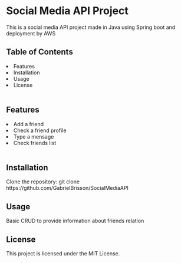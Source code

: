 <h1>Social Media API Project</h1>
This is a social media API project made in Java using Spring boot and deployment by AWS 

<h2>Table of Contents</h2>
<li>Features</li>
<li>Installation</li>
<li>Usage</li>
<li>License</li>
<br>
<h2>Features</h2>
<li>Add a friend</li>
<li>Check a friend profile</li>
<li>Type a mensage</li>
<li>Check friends list</li>
<br>
<h2>Installation</h2>
Clone the repository: git clone https://github.com/GabrielBrisson/SocialMediaAPI
<br>
<h2>Usage</h2>
Basic CRUD to provide information about friends relation
<br>
<h2>License</h2>
This project is licensed under the MIT License.
